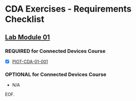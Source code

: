 # CDA Exercises - Requirements Checklist

## [Lab Module 01](https://github.com/orgs/programming-the-iot/projects/1#column-9974937)

### REQUIRED for Connected Devices Course
- [x] [PIOT-CDA-01-001](https://github.com/programming-the-iot/book-exercise-tasks/issues/16)

### OPTIONAL for Connected Devices Course
- N/A

EOF.
